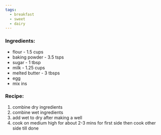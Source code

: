 ```yaml
---
tags:
  - breakfast
  - sweet
  - dairy
---
```

### Ingredients:
- flour - 1.5 cups
- baking powder - 3.5 tsps
- sugar - 1 tbsp
- milk - 1.25 cups
- melted butter - 3 tbsps
- egg
- mix ins

### Recipe:
1. combine dry ingredients
2. combine wet ingredients
3. add wet to dry after making a well
4. cook on medium high for about 2-3 mins for first side then cook other side till done